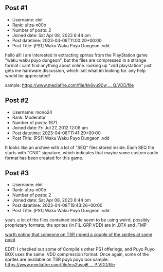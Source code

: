 ## Post #1
- Username: elel
- Rank: ultra-n00b
- Number of posts: 2
- Joined date: Sat Apr 08, 2023 6:44 pm
- Post datetime: 2023-04-08T11:00:20+00:00
- Post Title: [PS1] Waku Waku Puyo Dungeon .vdd

hello all! i am interested in extracting sprites from the PlayStation game "waku waku puyo dungeon", but the files are compressed in a strange format i cant find anything about online. looking up "vdd playstation" just gets me hardware discussion, which isnt what im looking for.
any help would be appreciated!

sample:
[https://www.mediafire.com/file/kk6vu90w ... Q.VDD/file](https://www.mediafire.com/file/kk6vu90wdyd9h3e/FIL_SEQ.VDD/file)
## Post #2
- Username: mono24
- Rank: Moderator
- Number of posts: 1671
- Joined date: Fri Jul 27, 2012 12:06 am
- Post datetime: 2023-04-08T11:41:29+00:00
- Post Title: [PS1] Waku Waku Puyo Dungeon .vdd

It looks like an archive with a lot of "SEQ" files stored inside.
Each SEQ file starts with "CNX" signature, which indicates that maybe some custom audio format has been created for this game.
## Post #3
- Username: elel
- Rank: ultra-n00b
- Number of posts: 2
- Joined date: Sat Apr 08, 2023 6:44 pm
- Post datetime: 2023-04-08T19:43:26+00:00
- Post Title: [PS1] Waku Waku Puyo Dungeon .vdd

yeah. a lot of the files contained inside seem to be using weird, possibly proprietary formats. the sprites (in FIL_GRP.VDD) are in .BTX and .FMP

[worth noting that someone on TSR ripped a couple of the sprites at some point](https://www.spriters-resource.com/playstation/wakupuyodungeonketteiban/)


EDIT: I checked out some of Compile's other PS1 offerings, and Puyo Puyo BOX uses the same .VDD compression format. Once again, some of the sprites are available on TSR
puyo puyo box sample: [https://www.mediafire.com/file/ms2usuj6 ... P.VDD/file](https://www.mediafire.com/file/ms2usuj682ddng1/MIN_GRP.VDD/file)
